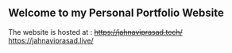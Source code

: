 ## Welcome to my Personal Portfolio Website

The website is hosted at : ~~https://jahnaviprasad.tech/~~ https://jahnaviprasad.live/
